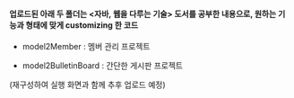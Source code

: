 #### 업로드된 아래 두 폴더는 <자바, 웹을 다루는 기술> 도서를 공부한 내용으로, 원하는 기능과 형태에 맞게 customizing 한 코드 

* model2Member : 멤버 관리 프로젝트

* model2BulletinBoard : 간단한 게시판 프로젝트 
 
 (재구성하여 실행 화면과 함께 추후 업로드 예정)
